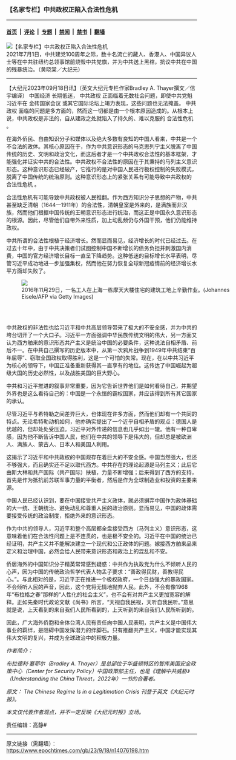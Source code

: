 ### 【名家专栏】中共政权正陷入合法性危机

---

#### [首页](../../../..?n14076198) &nbsp;|&nbsp; [评论](../../../../../epoch-comment?n14076198) &nbsp;|&nbsp; [专题](../../../../../epoch-special?n14076198) &nbsp;|&nbsp; [禁闻](../../../../../epoch-news?n14076198) &nbsp;|&nbsp; [禁书](../../../../../books?n14076198) &nbsp;|&nbsp; [翻墙](https://github.com/gfw-breaker/nogfw/blob/master/README.md?n14076198)


<div><img alt="【名家专栏】中共政权正陷入合法性危机" class="attachment-djy_600_400 size-djy_600_400 wp-post-image" src="https://i.epochtimes.com/assets/uploads/2023/09/id14076202-ccp-protest-600x400.jpg"/>
<div class="caption">
 2021年7月1日，中共建党100周年之际，数十名流亡的藏人、香港人、中国异议人士等在中共驻纽约总领事馆前烧毁中共党旗，并为中共送上黑棺，抗议中共在中国的残暴统治。（黄晓棠／大纪元）
</div></div><hr/><div class="post_content" id="artbody" itemprop="articleBody">
 <!-- article content begin -->
 <p>
  【大纪元2023年09月18日讯】（英文大纪元专栏作家Bradley A. Thayer撰文／信宇编译）
  <ok href="https://www.epochtimes.com/gb/tag/%E4%B8%AD%E5%9B%BD%E7%BB%8F%E6%B5%8E.html">
   中国经济
  </ok>
  长期低迷，
  <ok href="https://www.epochtimes.com/gb/tag/%E4%B8%AD%E5%85%B1%E6%94%BF%E6%9D%83.html">
   中共政权
  </ok>
  正面临着无数社会问题，即使中共党魁习近平在
  <ok href="https://www.epochtimes.com/gb/tag/%E9%87%91%E7%A0%96%E5%9B%BD%E5%AE%B6%E4%BC%9A%E8%AE%AE.html">
   金砖国家会议
  </ok>
  或其它国际论坛上竭力表现，这些问题也无法掩盖。
  <ok href="https://www.epochtimes.com/gb/tag/%E4%B8%AD%E5%85%B1%E6%94%BF%E6%9D%83.html">
   中共政权
  </ok>
  面临的问题是多方面的，然而这一切都是由一个根本原因造成的。从根本上说，中共政权是非法的，自从建政之处就陷入了持久的、难以克服的
  <ok href="https://www.epochtimes.com/gb/tag/%E5%90%88%E6%B3%95%E6%80%A7%E5%8D%B1%E6%9C%BA.html">
   合法性危机
  </ok>
  。
 </p>
 <p>
  在海外侨民、自由知识分子和媒体以及绝大多数有良知的中国人看来，中共是一个不合法的政体。其核心原因在于，作为中共意识形态的马克思列宁主义脱离了中国传统的历史、文明和政治文化，而这后者才是一个中共政权合法性的基本框架，才能强化并证实中共的合法性。中共政权不合法性的原因在于其秉持的马列主义意识形态。这种意识形态已经破产，它推行的是对中国人民进行极权控制的失败模式，脱离了中国传统的统治原则。这种意识形态上的紧张关系有可能导致中共政权的
  <ok href="https://www.epochtimes.com/gb/tag/%E5%90%88%E6%B3%95%E6%80%A7%E5%8D%B1%E6%9C%BA.html">
   合法性危机
  </ok>
  。
 </p>
 <p>
  合法性危机有可能导致中共政权被人民推翻。作为西方知识分子思想的产物，中共甚至缺乏清朝（1644—1911年）的合法性，清朝皇室是外来的，是满族而非汉族，然而他们根据中国传统的王朝意识形态进行统治，而这正是中国永久意识形态的根源。因此，尽管他们自带外来性质，加上动乱频仍与外国干预，他们仍能维持政权。
 </p>
 <p>
  中共所谓的合法性根植于经济增长。然而显而易见，经济增长的时代已经过去。在过去十年中，由于中共决策者们试图控制中国不断增长的债务负担并刺激国内消费，中国的官方经济增长目标一直呈下降趋势。这种低迷的目标增长水平表明，尽管习近平成功地进一步加强集权，然而他在努力恢复全球新冠疫情前的经济增长水平方面却失败了。
 </p>
 <figure class="wp-caption aligncenter" style="width: 601px">
  <ok href=" https://www.theepochtimes.com/_next/image?url=https://img.theepochtimes.com/assets/uploads/2023/08/22/id5478769-GettyImages-626364548-1200x800.jpg&amp;w=1200&amp;q=75 " rel="noreferrer noopener" target="_blank">
   <img class="" src="https://www.theepochtimes.com/_next/image?url=https://img.theepochtimes.com/assets/uploads/2023/08/22/id5478769-GettyImages-626364548-1200x800.jpg&amp;w=1200&amp;q=75 "/>
  </ok>
  <br/><figcaption class="wp-caption-text">
   2016年11月29日，一名工人在上海一栋摩天大楼住宅的建筑工地上辛勤作业。(Johannes Eisele/AFP via Getty Images)
  </figcaption><br/>
 </figure><br/>
 <p>
  中共政权的非法性也给习近平和中共高层领导带来了极大的不安全感，并为中共的垮台切开了一个大口子。习近平一方面强调中华民族传统文明的伟大，另一方面又认为西方舶来的意识形态共产主义是统治中国的必要条件，这种说法自相矛盾、前后不一。在中共自己撰写的历史版本中，从第一次鸦片战争到1949年中共结束“百年屈辱”、窃取全国政权取得胜利，这是一个可怕的失常。现在，在以中共习近平为核心的领导下，中国正准备重新获得其一直享有的地位。这传达了中国崛起为超级大国的历史必然性，以及战胜美国的巨大野心。
 </p>
 <p>
  中共和习近平推进的叙事非常重要，因为它告诉世界他们是如何看待自己，并期望外界也是这么看待自己的：中国是一个永恒的霸权国家，并应该得到所有其它国家的承认。
 </p>
 <p>
  尽管习近平与希特勒之间差异巨大，也体现在许多方面，然而他们却有一个共同的特点。无论希特勒动机如何，他亦确实提出了一个近乎自相矛盾的观点：德国人是优越的，但却处处受压迫。习近平对外传递的信息也几乎如出一辙。他有一种自卑感，因为他不断告诉中国人民，他们在中共的领导下是伟大的，但却总是被欧洲人、满族人、蒙古人、日本人和美国人利用。
 </p>
 <p>
  这揭示了习近平和中共政权的中国观存在着巨大的不安全感。中国当然强大，但还不够强大，而且确实还不足以取代西方。中共存在的理论起源是马列主义；此后它由斯大林和共产国际（共产国际）扶植，力量不断增强；后来得到了西方的支持，首先是作为抵抗前苏联军事力量的平衡者，然后是作为全球制造业和投资的主要来源。
 </p>
 <p>
  中国人民已经认识到，要在中国接受共产主义政体，就必须摒弃中国作为政体基础的大一统、王朝统治、避免动乱和尊重人民的政治原则。显而易见，中国的政体需要接受传统的政治制度，拒绝外来的意识形态。
 </p>
 <p>
  作为中共的领导人，习近平和整个高层都全盘接受西方（马列主义）意识形态，这意味着他们在合法性问题上是不连贯的，也是极不安全的。习近平在中国的统治已经证明，共产主义并不能解决建立一个现代和公正政体的问题。嫁接西方舶来品来定义和治理中国，必然会给人民带来意识形态和政治上的混乱和不安。
 </p>
 <p>
  侨居海外的中国知识分子精英常常感到疑惑：中共作为执政党为什么不倾听人民的心声，因为中国的传统政治哲学代表人物孟子要求：“善政得民财，善教得民心。”。与此相对的是，习近平正在推进一个极权政府，一个日益强大的暴政国家。不会倾听人民的声音，因此，这个党将无情地抛弃人民。此外，不会有像1968年“布拉格之春”那样的“人性化的社会主义”，也不会有对共产主义更加宽容的解释。正如先秦时代政论文献《尚书》所言，“天视自我民视，天听自我民听。”意思就是说，上天看到的来自我们人民所看到的，上天听到的来自我们人民所听到的。
 </p>
 <p>
  因此，广大海外侨胞和全体台湾人民有责任向中国人民表明，共产主义是中国伟大事业的羁绊，是阻碍中国发挥潜力的绊脚石。只有推翻共产主义，中国才能实现其伟大文明的复兴，并成为全球政治中的积极力量。
 </p>
 <p>
  <em>
   作者简介：
  </em>
 </p>
 <p>
  <em>
   布拉德利‧塞耶尔（Bradley A. Thayer）是总部位于华盛顿特区的智库美国安全政策中心（Center for Security Policy）中国政策部主任，也是《理解中共威胁》（Understanding the China Threat，2022年）一书的合著者。
  </em>
 </p>
 <p>
  <em>
   原文：
   <ok href="https://www.theepochtimes.com/opinion/the-chinese-regime-is-in-a-legitimation-crisis-5488036" rel="noopener noreferrer" target="_blank">
    The Chinese Regime Is in a Legitimation Crisis
   </ok>
   刊登于英文《大纪元时报》。
  </em>
 </p>
 <p>
  <em>
   本文仅代表作者观点，并不一定反映《大纪元时报》立场。
  </em>
 </p>
 <p>
  责任编辑：高静#
 </p>
 <!-- article content end -->
 <div id="below_article_ad">
 </div>
</div>


---

原文链接（需翻墙）：https://www.epochtimes.com/gb/23/9/18/n14076198.htm